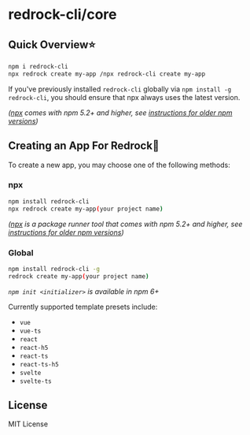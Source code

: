 # redrock-cli/core

## Quick Overview⭐️

```sh
npm i redrock-cli
npx redrock create my-app /npx redrock-cli create my-app
```

If you've previously installed `redrock-cli` globally via `npm install -g redrock-cli`, you should ensure that npx always uses the latest version.

_([npx](https://medium.com/@maybekatz/introducing-npx-an-npm-package-runner-55f7d4bd282b) comes with npm 5.2+ and higher, see [instructions for older npm versions](https://gist.github.com/gaearon/4064d3c23a77c74a3614c498a8bb1c5f))_

## Creating an App For Redrock🥳

To create a new app, you may choose one of the following methods:

### npx

```sh
npm install redrock-cli
npx redrock create my-app(your project name)
```

_([npx](https://medium.com/@maybekatz/introducing-npx-an-npm-package-runner-55f7d4bd282b) is a package runner tool that comes with npm 5.2+ and higher, see [instructions for older npm versions](https://gist.github.com/gaearon/4064d3c23a77c74a3614c498a8bb1c5f))_

### Global

```sh
npm install redrock-cli -g
redrock create my-app(your project name)
```

_`npm init <initializer>` is available in npm 6+_

Currently supported template presets include:

- `vue`
- `vue-ts`
- `react`
- `react-h5`
- `react-ts`
- `react-ts-h5`
- `svelte`
- `svelte-ts`

## License

MIT License
